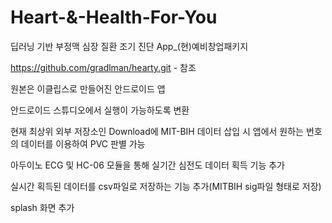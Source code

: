 # Heart-&-Health-For-You
딥러닝 기반 부정맥 심장 질환 조기 진단 App_(현)예비창업패키지

https://github.com/gradlman/hearty.git - 참조 

원본은 이클립스로 만들어진 안드로이드 앱

안드로이드 스튜디오에서 실행이 가능하도록 변환

현재 최상위 외부 저장소인 Download에 MIT-BIH 데이터 삽입 시
앱에서 원하는 번호의 데이터를 이용하여 PVC 판별 가능

아두이노 ECG 및 HC-06 모듈을 통해 실기간 심전도 데이터 획득 기능 추가

실시간 획득된 데이터를 csv파일로 저장하는 기능 추가(MITBIH sig파일 형태로 저장)

splash 화면 추가
